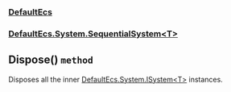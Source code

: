 ### [DefaultEcs](./DefaultEcs 'DefaultEcs')
### [DefaultEcs.System.SequentialSystem&lt;T&gt;](./DefaultEcs-System-SequentialSystem-T- 'DefaultEcs.System.SequentialSystem&lt;T&gt;')
## Dispose() `method`
Disposes all the inner [DefaultEcs.System.ISystem&lt;T&gt;](./DefaultEcs-System-ISystem-T- 'DefaultEcs.System.ISystem&lt;T&gt;') instances.
